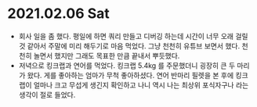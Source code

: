 # 2021.02.06 Sat

- 회사 일을 좀 했다. 평일에 하면 쿼리 만들고 디버깅 하는데 시간이 너무 오래 걸릴 것 같아서 주말에 미리 해두기로 마음 먹었다. 그냥 천천히 유튜브 보면서 했다. 천천히 놀면서 했지만 그래도 목표한 만큼 끝내서 뿌듯했다.
- 저녁으로 킹크랩과 연어를 먹었다. 킹크랩 5.4kg 를 주문했더니 굉장히 큰 두 마리가 왔다. 게를 좋아하는 엄마가 무척 좋아하셨다. 연어 반마리 필렛을 본 후에 킹크랩이 얼마나 크고 무섭게 생긴지 확인하고 나니 역시 나는 최상위 포식자구나 라는 생각이 절로 들었다.
